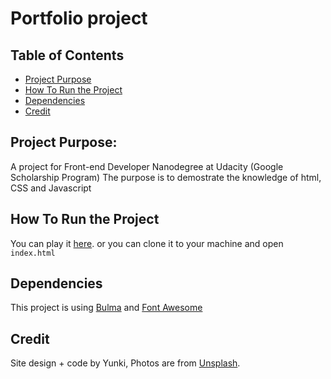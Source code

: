 # Portfolio project

## Table of Contents

* [Project Purpose](#project-purpose)
* [How To Run the Project](#how-to-run-the-project)
* [Dependencies](#dependencies)
* [Credit](#credit)

## Project Purpose:

A project for Front-end Developer Nanodegree at Udacity (Google Scholarship Program)
The purpose is to demostrate the knowledge of html, CSS and Javascript

## How To Run the Project

You can play it [here](https://yunkii.github.io/portfolio-fend/).
or you can clone it to your machine and open `index.html`

## Dependencies

This project is using [Bulma](https://bulma.io/) and [Font Awesome](https://fontawesome.com/)

## Credit

Site design + code by Yunki, Photos are from [Unsplash](https://unsplash.com/).